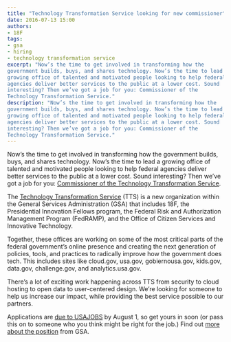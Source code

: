 ```yaml
---
title: "Technology Transformation Service looking for new commissioner"
date: 2016-07-13 15:00
authors:
- 18F
tags:
- gsa
- hiring
- technology transformation service
excerpt: "Now’s the time to get involved in transforming how the
government builds, buys, and shares technology. Now’s the time to lead a
growing office of talented and motivated people looking to help federal
agencies deliver better services to the public at a lower cost. Sound
interesting? Then we’ve got a job for you: Commissioner of the
Technology Transformation Service."
description: "Now’s the time to get involved in transforming how the
government builds, buys, and shares technology. Now’s the time to lead a
growing office of talented and motivated people looking to help federal
agencies deliver better services to the public at a lower cost. Sound
interesting? Then we’ve got a job for you: Commissioner of the
Technology Transformation Service."
---
```

Now’s the time to get involved in transforming how the government
builds, buys, and shares technology. Now’s the time to lead a growing
office of talented and motivated people looking to help federal agencies
deliver better services to the public at a lower cost. Sound
interesting? Then we’ve got a job for you: [Commissioner of the
Technology Transformation
Service](https://www.usajobs.gov/GetJob/ViewDetails/444223600/).

The [Technology Transformation
Service](https://18f.gsa.gov/2016/05/03/delivering-the-next-generation-of-digital-government/)
(TTS) is a new organization within the General Services Administration
(GSA) that includes 18F, the Presidential Innovation Fellows program,
the Federal Risk and Authorization Management Program (FedRAMP), and the
Office of Citizen Services and Innovative Technology.

Together, these offices are working on some of the most critical parts
of the federal government’s online presence and creating the next
generation of policies, tools, and practices to radically improve how
the government does tech. This includes sites like cloud.gov, usa.gov,
gobiernousa.gov, kids.gov, data.gov, challenge.gov, and
analytics.usa.gov.

There’s a lot of exciting work happening across TTS from security to
cloud hosting to open data to user-centered design. We’re looking for
someone to help us increase our impact, while providing the best service
possible to our partners.

Applications are [due to
USAJOBS](https://www.usajobs.gov/GetJob/ViewDetails/444223600/) by August 1, so get yours in soon (or pass this on to someone who you think might
be right for the job.) Find out [more about the
position](http://www.gsa.gov/portal/content/139026) from GSA.
